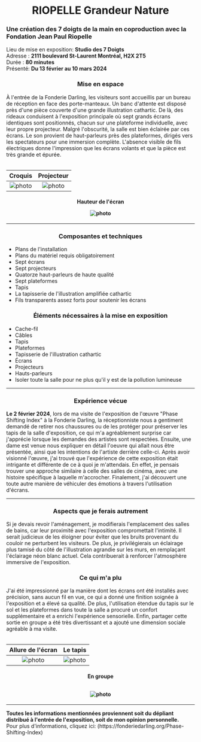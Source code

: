 <h1 align=center>
RIOPELLE Grandeur Nature</h1>
<h3>Une création des 7 doigts de la main en coproduction avec la Fondation Jean Paul Riopelle
</h3>

<p>
Lieu de mise en exposition: <strong> Studio des 7 Doigts </strong><br>
Adresse : <strong>2111 boulevard St-Laurent Montréal, H2X 2T5</strong><br>
Durée : <strong>80 minutes</strong><br>
Présenté: <strong>Du 13 février au 10 mars 2024</strong>
</p>



<h3 align=center>Mise en espace</h3>

À l'entrée de la Fonderie Darling, les visiteurs sont accueillis par un bureau de réception en face des porte-manteaux. Un banc d'attente est disposé près d'une pièce couverte d'une grande illustration cathartic. De là, des rideaux conduisent à l'exposition principale où sept grands écrans identiques sont positionnés, chacun sur une plateforme individuelle, avec leur propre projecteur. Malgré l'obscurité, la salle est bien éclairée par ces écrans. Le son provient de haut-parleurs près des plateformes, dirigés vers les spectateurs pour une immersion complète. L'absence visible de fils électriques donne l'impression que les écrans volants et que la pièce est très grande et épurée.
<br>
<br>

| Croquis | Projecteur | 
| :---: | :---: | 
| ![photo](media/Jeremy_Shaw_croquis_20240202.jpg) | ![photo](media/Jeremy_Shaw_projecteur_20240202.jpg) |

<h4 align=center>Hauteur de l'écran<br>
  
![photo](media/Jeremy_Shaw_hauteur_ecran_20240202.jpg) 
</h4>
<hr>
<h3 align=center>Composantes et techniques</h3>

- Plans de l'installation
- Plans du matériel requis obligatoirement
- Sept écrans
- Sept projecteurs
- Quatorze haut-parleurs de haute qualité
- Sept plateformes
- Tapis
- La tapisserie de l'illustration amplifiée cathartic
- Fils transparents assez forts pour soutenir les écrans

<h3 align=center>Éléments nécessaires à la mise en exposition</h3>

- Cache-fil
- Câbles
- Tapis
- Plateformes
- Tapisserie de l'illustration cathartic
- Écrans
- Projecteurs
- Hauts-parleurs
- Isoler toute la salle pour ne plus qu'il y est de la pollution lumineuse
<hr>
<h3 align=center>Expérience vécue</h3>
<strong>Le 2 février 2024</strong>, lors de ma visite de l'exposition de l'œuvre "Phase Shifting Index" à la Fonderie Darling, la réceptionniste nous a gentiment demandé de retirer nos chaussures ou de les protéger pour préserver les tapis de la salle d'exposition, ce qui m'a agréablement surprise car j'apprécie lorsque les demandes des artistes sont respectées. Ensuite, une dame est venue nous expliquer en détail l'oeuvre qui allait nous être présentée, ainsi que les intentions de l'artiste derrière celle-ci. Après avoir visionné l'œuvre, j'ai trouvé que l'expérience de cette exposition était intrigante et différente de ce à quoi je m'attendais. En effet, je pensais trouver une approche similaire à celle des salles de cinéma, avec une histoire spécifique à laquelle m'accrocher. Finalement, j'ai découvert une toute autre manière de véhiculer des émotions à travers l'utilisation d'écrans.
<hr>
<h3 align=center>Aspects que je ferais autrement</h3>
Si je devais revoir l'aménagement, je modifierais l'emplacement des salles de bains, car leur proximité avec l'exposition compromettait l'intimité. Il serait judicieux de les éloigner pour éviter que les bruits provenant du couloir ne perturbent les visiteurs. De plus, je privilégierais un éclairage plus tamisé du côté de l'illustration agrandie sur les murs, en remplaçant l'éclairage néon blanc actuel. Cela contribuerait à renforcer l'atmosphère immersive de l'exposition.

<h3 align=center>Ce qui m'a plu</h3>
J'ai été impressionné par la manière dont les écrans ont été installés avec précision, sans aucun fil en vue, ce qui a donné une finition soignée à l'exposition et a élevé sa qualité. De plus, l'utilisation étendue du tapis sur le sol et les plateformes dans toute la salle a procuré un confort supplémentaire et a enrichi l'expérience sensorielle. Enfin, partager cette sortie en groupe a été très divertissant et a ajouté une dimension sociale agréable à ma visite.
<br>
<br>

| Allure de l'écran | Le tapis | 
| :---: | :---: | 
| ![photo](media/Jeremy_Shaw_ecran_allure_20240202.jpg) | ![photo](media/Jeremy_Shaw_tapis_20240202.jpg) |

<h4 align=center>En groupe<br><br>
  
![photo](media/Jeremy_Shaw_groupe_20240202.jpg)
</h4>
<hr>
<strong>
Toutes les informations mentionnées proviennent soit du dépliant distribué à l'entrée de l'exposition, soit de mon opinion personnelle.</strong>
<br>
Pour plus d'informations, cliquez ici: (https://fonderiedarling.org/Phase-Shifting-Index)
<br>
